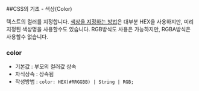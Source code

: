 ##CSS의 기초 - 색상(Color)

텍스트의 컬러를 지정합니다. [색상을 지정하는 방법](./step1/10_Color.md)은 대부분 HEX을 사용하지만,
미리 지정된 색상명을 사용할수도 있습니다. RGB방식도 사용은 가능하지만, RGBA방식은 사용할수 없습니다.

### color
- 기본값 : 부모의 컬러값 상속
- 자식상속 : 상속됨
- 작성방법 : `color: HEX(#RRGGBB) | String | RGB;`